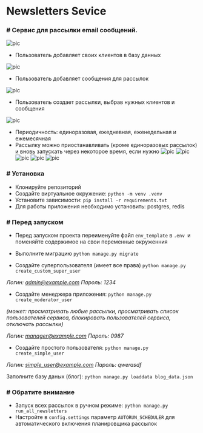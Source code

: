 # Newsletters Sevice

### # Сервис для рассылки email сообщений.

![pic](static_readme/screen_1.png)
- Пользователь добавляет своих клиентов в базу данных

![pic](static_readme/screen_2.png)

- Пользователь добавляет сообщения для рассылок

![pic](static_readme/screen_3.gif)

- Пользователь создает рассылки, выбрав нужных клиентов и сообщения

![pic](static_readme/screen_4.gif)

- Периодичность: единоразовая, ежедневная, еженедельная и ежемесячная
- Рассылку можно приостанавливать (кроме единоразовых рассылок) и
вновь запускать через некоторое время, если нужно
![pic](static_readme/screen_5.png)
![pic](static_readme/screen_6.png)
![pic](static_readme/screen_7.png)
![pic](static_readme/screen_8.png)
![pic](static_readme/screen_9.png)
### # Установка
- Клонируйте репозиторий
- Создайте виртуальное окружение:
`python -m venv .venv`
- Установите зависимости:
`pip install -r requirements.txt`
- Для работы приложения необходимо установить: postgres, redis

### # Перед запуском

- Перед запуском проекта переименуйте файл `env_template` в 
`.env `и поменяйте содержимое на свои переменные окруженния

- Выполните миграцию `python manage.py migrate`

- Создайте суперпользователя (имеет все права) `python manage.py create_custom_super_user`

_Логин: admin@example.com Пароль: 1234_

- Создайте менеджера приложения: `python manage.py create_moderator_user`

_(может: просматривать любые рассылки, просматривать список пользователей сервиса, блокировать пользователей сервиса,_
_отключать рассылки)_

_Логин: manager@example.com Пароль: 0987_

- Создайте простого пользователя: `python manage.py create_simple_user`

_Логин: simple_user@example.com Пароль: qwerasdf_

Заполните базу даных (блог): `python manage.py loaddata blog_data.json`


### # Обратите внимание

- Запуск всех рассылок в ручном режиме: `python manage.py run_all_newsletters`
- Настройте в `config.settings` параметр `AUTORUN_SCHEDULER` для автоматического включения планировщика рассылок